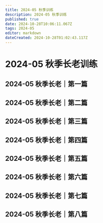 ```yaml
---
title: 2024-05 秋季训练
description: 2024-05 秋季训练
published: true
date: 2024-10-28T10:06:11.067Z
tags: 2024-05
editor: markdown
dateCreated: 2024-10-28T01:02:43.117Z
---
```


# 2024-05 秋季长老训练
## 2024-05 秋季长老｜第一篇
## 2024-05 秋季长老｜第二篇
## 2024-05 秋季长老｜第三篇
## 2024-05 秋季长老｜第四篇
## 2024-05 秋季长老｜第五篇
## 2024-05 秋季长老｜第六篇
## 2024-05 秋季长老｜第七篇
## 2024-05 秋季长老｜第八篇
